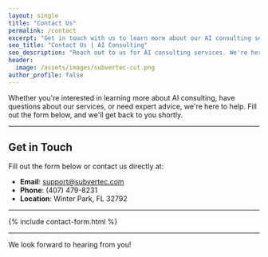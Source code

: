 ```yaml
---
layout: single
title: "Contact Us"
permalink: /contact
excerpt: "Get in touch with us to learn more about our AI consulting services and how we can help your business thrive."
seo_title: "Contact Us | AI Consulting"
seo_description: "Reach out to us for AI consulting services. We're here to help you implement and optimize AI solutions tailored to your business needs."
header:
  image: /assets/images/subvertec-cut.png
author_profile: false
---
```


Whether you're interested in learning more about AI consulting, have questions about our services, or need expert advice, we're here to help. Fill out the form below, and we'll get back to you shortly.

---

## Get in Touch

Fill out the form below or contact us directly at:

- **Email**: [support@subvertec.com](mailto:support.subvertec.com)
- **Phone**: (407) 479-8231
- **Location**: Winter Park, FL 32792

---

{% include contact-form.html %}

---

We look forward to hearing from you!
